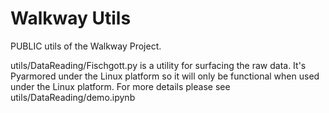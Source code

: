 # Walkway Utils

PUBLIC utils of the Walkway Project.

utils/DataReading/Fischgott.py is a utility for surfacing the raw data. It's Pyarmored under the Linux platform so it will only be functional when used under the Linux platform. For more details please see utils/DataReading/demo.ipynb
